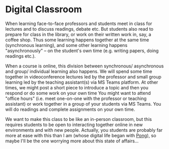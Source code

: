 # Digital Classroom

When learning face-to-face professors and students meet in class for lectures and to discuss readings, debate etc. But students also read to prepare for class in the library, or work on their written work in, say, a coffee shop. Thus some learning happens together at the same time \(synchronous learning\), and some other learning happens "asynchronously" – on the student's own time \(e.g. writing papers, doing readings etc.\).

When a course is online, this division between synchronous/ asynchronous and group/ individual learning also happens. We will spend some time together in videoconference lectures led by the professor and small group learning led by the teaching assistant\(s\) via MS Teams platform. At other times, we might post a short piece to introduce a topic and then you respond or do some work on your own time You might want to attend "office hours" \(i.e. meet one-on-one with the professor or teaching assistant\) or work together in a group of your students via MS Teams. You will do readings and complete assignments on your own time.

We want to make this class to be like an in-person classroom, but this requires students to be open to interacting together online in new environments and with new people. Actually, you students are probably far more at ease with this than I am \(whose digital life began with [Pong](https://en.wikipedia.org/wiki/Pong)\), so maybe I'll be the one worrying more about this state of affairs...

